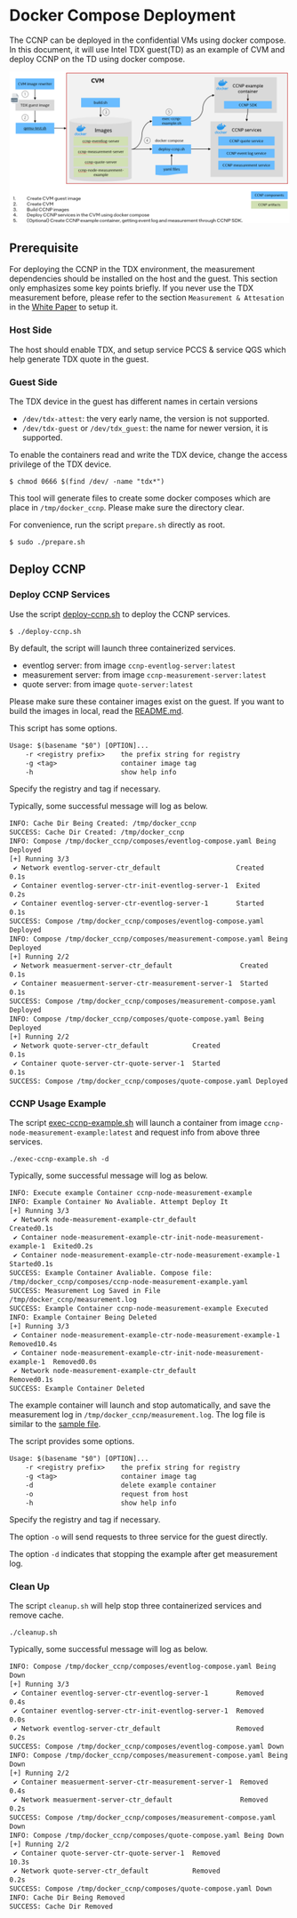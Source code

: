 # Docker Compose Deployment

The CCNP can be deployed in the confidential VMs using docker compose. In this document, it will use Intel TDX guest(TD) as an example of CVM and deploy CCNP on the TD using docker compose.

![Deployment diagram](../../docs/ccnp-deployment-docker.png)


## Prerequisite

For deploying the CCNP in the TDX environment, the measurement dependencies should be installed on the host and the guest. This section only emphasizes some key points briefly. If you never use the TDX measurement before, please refer to the section `Measurement & Attesation` in the [White Paper](https://www.intel.com/content/www/us/en/content-details/790888/whitepaper-linux-stacks-for-intel-trust-domain-extensions-1-5.html) to setup it.


### Host Side 

The host should enable TDX, and setup service PCCS & service QGS which help generate TDX quote in the guest.

### Guest Side

The TDX device in the guest has different names in certain versions
- `/dev/tdx-attest`: the very early name, the version is not supported. 
- `/dev/tdx-guest` or `/dev/tdx_guest`: the name for newer version, it is supported.

To enable the containers read and write the TDX device, change the access privilege of the TDX device.

```
$ chmod 0666 $(find /dev/ -name "tdx*")
```

This tool will generate files to create some docker composes which are place in `/tmp/docker_ccnp`. Please make sure the directory clear.

For convenience, run the script `prepare.sh` directly as root.

```
$ sudo ./prepare.sh
```

## Deploy CCNP

### Deploy CCNP Services

Use the script [deploy-ccnp.sh](./depoly-ccnp.sh) to deploy the CCNP services. 

```
$ ./deploy-ccnp.sh
```

By default, the script will launch three containerized services.
- eventlog server: from image `ccnp-eventlog-server:latest`
- measurement server: from image `ccnp-measurement-server:latest`
- quote server: from image `quote-server:latest`

Please make sure these container images exist on the guest. If you want to build the images in local, read the [README.md](../../container/README.md).

This script has some options.

```
Usage: $(basename "$0") [OPTION]...
    -r <registry prefix>    the prefix string for registry
    -g <tag>                container image tag
    -h                      show help info
```

Specify the registry and tag if necessary.

Typically, some successful message will log as below.

```
INFO: Cache Dir Being Created: /tmp/docker_ccnp
SUCCESS: Cache Dir Created: /tmp/docker_ccnp
INFO: Compose /tmp/docker_ccnp/composes/eventlog-compose.yaml Being Deployed
[+] Running 3/3
 ✔ Network eventlog-server-ctr_default                   Created           0.1s
 ✔ Container eventlog-server-ctr-init-eventlog-server-1  Exited            0.2s
 ✔ Container eventlog-server-ctr-eventlog-server-1       Started           0.1s
SUCCESS: Compose /tmp/docker_ccnp/composes/eventlog-compose.yaml Deployed
INFO: Compose /tmp/docker_ccnp/composes/measurement-compose.yaml Being Deployed
[+] Running 2/2
 ✔ Network measuerment-server-ctr_default                 Created          0.1s
 ✔ Container measuerment-server-ctr-measurement-server-1  Started          0.1s
SUCCESS: Compose /tmp/docker_ccnp/composes/measurement-compose.yaml Deployed
INFO: Compose /tmp/docker_ccnp/composes/quote-compose.yaml Being Deployed
[+] Running 2/2
 ✔ Network quote-server-ctr_default           Created                      0.1s
 ✔ Container quote-server-ctr-quote-server-1  Started                      0.1s
SUCCESS: Compose /tmp/docker_ccnp/composes/quote-compose.yaml Deployed

```

### CCNP Usage Example 

The script [exec-ccnp-example.sh](./exec-ccnp-example.sh) will launch a container from image `ccnp-node-measurement-example:latest` and request info from above three services. 

```
./exec-ccnp-example.sh -d
```

Typically, some successful message will log as below.

```
INFO: Execute example Container ccnp-node-measurement-example
INFO: Example Container No Avaliable. Attempt Deploy It
[+] Running 3/3
 ✔ Network node-measurement-example-ctr_default                            Created0.1s
 ✔ Container node-measurement-example-ctr-init-node-measurement-example-1  Exited0.2s
 ✔ Container node-measurement-example-ctr-node-measurement-example-1       Started0.1s
SUCCESS: Example Container Avaliable. Compose file: /tmp/docker_ccnp/composes/ccnp-node-measurement-example.yaml
SUCCESS: Measurement Log Saved in File /tmp/docker_ccnp/measurement.log
SUCCESS: Example Container ccnp-node-measurement-example Executed
INFO: Example Container Being Deleted
[+] Running 3/3
 ✔ Container node-measurement-example-ctr-node-measurement-example-1       Removed10.4s
 ✔ Container node-measurement-example-ctr-init-node-measurement-example-1  Removed0.0s
 ✔ Network node-measurement-example-ctr_default                            Removed0.1s
SUCCESS: Example Container Deleted

```

The example container will launch and stop automatically, and save the measurement log in `/tmp/docker_ccnp/measurement.log`. The log file is similar to the [sample file](../../docs/sample-output-for-node-measurement-tool-full.txt).

The script provides some options. 

```
Usage: $(basename "$0") [OPTION]...
    -r <registry prefix>    the prefix string for registry
    -g <tag>                container image tag
    -d			            delete example container
    -o			            request from host
    -h                      show help info
```

Specify the registry and tag if necessary.

The option `-o` will send requests to three service for the guest directly.

The option `-d` indicates that stopping the example after get measurement log.

### Clean Up

The script `cleanup.sh` will help stop three containerized services and remove cache.

```
./cleanup.sh
```

Typically, some successful message will log as below.

```
INFO: Compose /tmp/docker_ccnp/composes/eventlog-compose.yaml Being Down
[+] Running 3/3
 ✔ Container eventlog-server-ctr-eventlog-server-1       Removed           0.4s
 ✔ Container eventlog-server-ctr-init-eventlog-server-1  Removed           0.0s
 ✔ Network eventlog-server-ctr_default                   Removed           0.2s
SUCCESS: Compose /tmp/docker_ccnp/composes/eventlog-compose.yaml Down
INFO: Compose /tmp/docker_ccnp/composes/measurement-compose.yaml Being Down
[+] Running 2/2
 ✔ Container measuerment-server-ctr-measurement-server-1  Removed          0.4s
 ✔ Network measuerment-server-ctr_default                 Removed          0.2s
SUCCESS: Compose /tmp/docker_ccnp/composes/measurement-compose.yaml Down
INFO: Compose /tmp/docker_ccnp/composes/quote-compose.yaml Being Down
[+] Running 2/2
 ✔ Container quote-server-ctr-quote-server-1  Removed                     10.3s
 ✔ Network quote-server-ctr_default           Removed                      0.2s
SUCCESS: Compose /tmp/docker_ccnp/composes/quote-compose.yaml Down
INFO: Cache Dir Being Removed
SUCCESS: Cache Dir Removed

```
